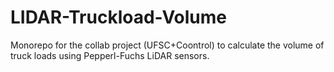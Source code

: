 # LIDAR-Truckload-Volume
Monorepo for the collab project (UFSC+Coontrol) to calculate the volume of truck loads using Pepperl-Fuchs LiDAR sensors.
